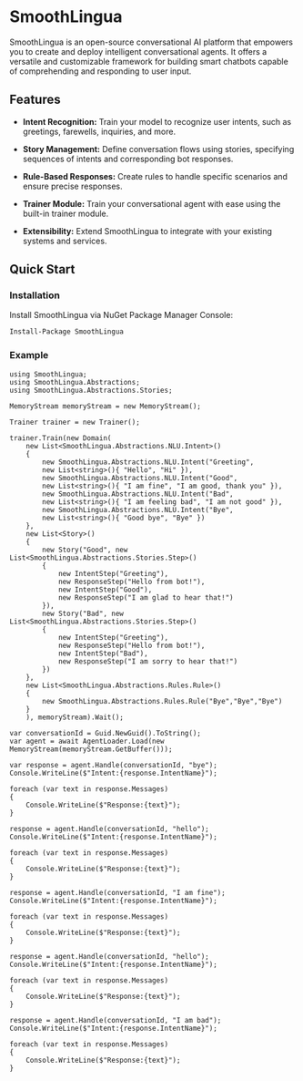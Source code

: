 # SmoothLingua

SmoothLingua is an open-source conversational AI platform that empowers you to create and deploy intelligent conversational agents. It offers a versatile and customizable framework for building smart chatbots capable of comprehending and responding to user input.

## Features

- **Intent Recognition:** Train your model to recognize user intents, such as greetings, farewells, inquiries, and more.

- **Story Management:** Define conversation flows using stories, specifying sequences of intents and corresponding bot responses.

- **Rule-Based Responses:** Create rules to handle specific scenarios and ensure precise responses.

- **Trainer Module:** Train your conversational agent with ease using the built-in trainer module.

- **Extensibility:** Extend SmoothLingua to integrate with your existing systems and services.

## Quick Start

### Installation

Install SmoothLingua via NuGet Package Manager Console:

```bash
Install-Package SmoothLingua
```

### Example
```
using SmoothLingua;
using SmoothLingua.Abstractions;
using SmoothLingua.Abstractions.Stories;

MemoryStream memoryStream = new MemoryStream();

Trainer trainer = new Trainer();

trainer.Train(new Domain(
    new List<SmoothLingua.Abstractions.NLU.Intent>()
    {
        new SmoothLingua.Abstractions.NLU.Intent("Greeting",
        new List<string>(){ "Hello", "Hi" }),
        new SmoothLingua.Abstractions.NLU.Intent("Good",
        new List<string>(){ "I am fine", "I am good, thank you" }),
        new SmoothLingua.Abstractions.NLU.Intent("Bad",
        new List<string>(){ "I am feeling bad", "I am not good" }),
        new SmoothLingua.Abstractions.NLU.Intent("Bye",
        new List<string>(){ "Good bye", "Bye" })
    },
    new List<Story>()
    {
        new Story("Good", new List<SmoothLingua.Abstractions.Stories.Step>()
        {
            new IntentStep("Greeting"),
            new ResponseStep("Hello from bot!"),
            new IntentStep("Good"),
            new ResponseStep("I am glad to hear that!")
        }),
        new Story("Bad", new List<SmoothLingua.Abstractions.Stories.Step>()
        {
            new IntentStep("Greeting"),
            new ResponseStep("Hello from bot!"),
            new IntentStep("Bad"),
            new ResponseStep("I am sorry to hear that!")
        })
    },
    new List<SmoothLingua.Abstractions.Rules.Rule>()
    {
        new SmoothLingua.Abstractions.Rules.Rule("Bye","Bye","Bye")
    }
    ), memoryStream).Wait();

var conversationId = Guid.NewGuid().ToString();
var agent = await AgentLoader.Load(new MemoryStream(memoryStream.GetBuffer()));

var response = agent.Handle(conversationId, "bye");
Console.WriteLine($"Intent:{response.IntentName}");

foreach (var text in response.Messages)
{
    Console.WriteLine($"Response:{text}");
}

response = agent.Handle(conversationId, "hello");
Console.WriteLine($"Intent:{response.IntentName}");

foreach (var text in response.Messages)
{
    Console.WriteLine($"Response:{text}");
}

response = agent.Handle(conversationId, "I am fine");
Console.WriteLine($"Intent:{response.IntentName}");

foreach (var text in response.Messages)
{
    Console.WriteLine($"Response:{text}");
}

response = agent.Handle(conversationId, "hello");
Console.WriteLine($"Intent:{response.IntentName}");

foreach (var text in response.Messages)
{
    Console.WriteLine($"Response:{text}");
}

response = agent.Handle(conversationId, "I am bad");
Console.WriteLine($"Intent:{response.IntentName}");

foreach (var text in response.Messages)
{
    Console.WriteLine($"Response:{text}");
}
```